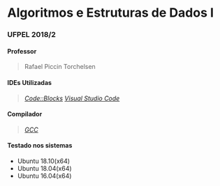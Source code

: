 # Algoritmos e Estruturas de Dados I
### UFPEL 2018/2
#### Professor
  > Rafael Piccin Torchelsen

#### IDEs Utilizadas
  > _[Code::Blocks](http://www.codeblocks.org/)_
  > _[Visual Studio Code](https://code.visualstudio.com/)_

#### Compilador
  > _[GCC](https://gcc.gnu.org/)_

#### Testado nos sistemas
 * Ubuntu 18.10(x64)
 * Ubuntu 18.04(x64)
 * Ubuntu 16.04(x64)
